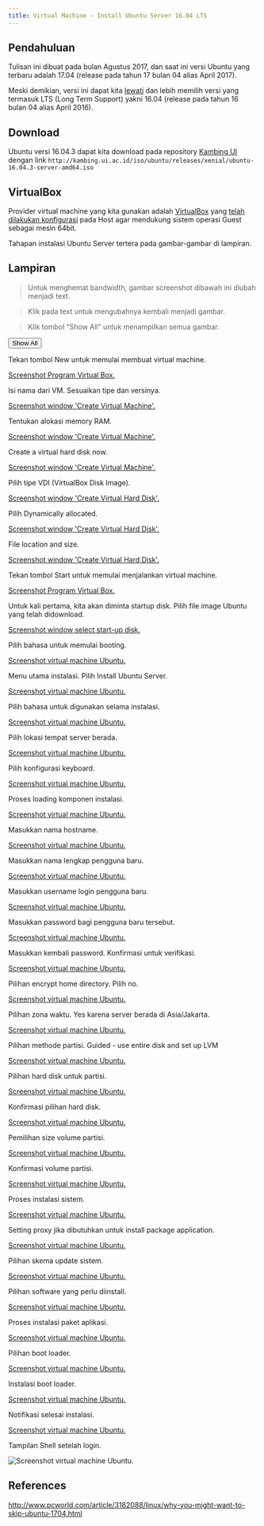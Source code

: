 ```yaml
---
title: Virtual Machine - Install Ubuntu Server 16.04 LTS
---
```


## Pendahuluan

Tulisan ini dibuat pada bulan Agustus 2017, dan saat ini versi Ubuntu yang
terbaru adalah 17.04 (release pada tahun 17 bulan 04 alias April 2017).

Meski demikian, versi ini dapat kita [lewati] dan lebih memilih versi yang
termasuk LTS (Long Term Support) yakni 16.04 (release pada tahun 16 bulan 04
alias April 2016).

## Download

Ubuntu versi 16.04.3 dapat kita download pada repository [Kambing UI] dengan link
`http://kambing.ui.ac.id/iso/ubuntu/releases/xenial/ubuntu-16.04.3-server-amd64.iso`

## VirtualBox

Provider virtual machine yang kita gunakan adalah [VirtualBox] yang
[telah dilakukan konfigurasi][1] pada Host agar mendukung sistem operasi Guest
sebagai mesin 64bit.

Tahapan instalasi Ubuntu Server tertera pada gambar-gambar di lampiran.

## Lampiran

> Untuk menghemat bandwidth, gambar screenshot dibawah ini diubah menjadi text.

> Klik pada text untuk mengubahnya kembali menjadi gambar.

> Klik tombol "Show All" untuk menampilkan semua gambar.

<button onclick="javascript:a2img.showAll();">Show All</button>

Tekan tombol New untuk memulai membuat virtual machine.

[Screenshot Program Virtual Box.](image://ijortengab.id/screenshot.1023.png)

Isi nama dari VM. Sesuaikan tipe dan versinya.

[Screenshot window 'Create Virtual Machine'.](image://ijortengab.id/screenshot.1024.png)

Tentukan alokasi memory RAM.

[Screenshot window 'Create Virtual Machine'.](image://ijortengab.id/screenshot.1025.png)

Create a virtual hard disk now.

[Screenshot window 'Create Virtual Machine'.](image://ijortengab.id/screenshot.1026.png)

Pilih tipe VDI (VirtualBox Disk Image).

[Screenshot window 'Create Virtual Hard Disk'.](image://ijortengab.id/screenshot.1027.png)

Pilih Dynamically allocated.

[Screenshot window 'Create Virtual Hard Disk'.](image://ijortengab.id/screenshot.1028.png)

File location and size.

[Screenshot window 'Create Virtual Hard Disk'.](image://ijortengab.id/screenshot.1029.png)

Tekan tombol Start untuk memulai menjalankan virtual machine.

[Screenshot Program Virtual Box.](image://ijortengab.id/screenshot.1030.png)

Untuk kali pertama, kita akan diminta startup disk. Pilih file image Ubuntu yang telah didownload.

[Screenshot window select start-up disk.](image://ijortengab.id/screenshot.1031.png)

Pilih bahasa untuk memulai booting.

[Screenshot virtual machine Ubuntu.](image://ijortengab.id/screenshot.1032.png)

Menu utama instalasi. Pilih Install Ubuntu Server.

[Screenshot virtual machine Ubuntu.](image://ijortengab.id/screenshot.1033.png)

Pilih bahasa untuk digunakan selama instalasi.

[Screenshot virtual machine Ubuntu.](image://ijortengab.id/screenshot.1034.png)

Pilih lokasi tempat server berada.

[Screenshot virtual machine Ubuntu.](image://ijortengab.id/screenshot.1035.png)

Pilih konfigurasi keyboard.

[Screenshot virtual machine Ubuntu.](image://ijortengab.id/screenshot.1036.png)

Proses loading komponen instalasi.

[Screenshot virtual machine Ubuntu.](image://ijortengab.id/screenshot.1037.png)

Masukkan nama hostname.

[Screenshot virtual machine Ubuntu.](image://ijortengab.id/screenshot.1038.png)

Masukkan nama lengkap pengguna baru.

[Screenshot virtual machine Ubuntu.](image://ijortengab.id/screenshot.1039.png)

Masukkan username login pengguna baru.

[Screenshot virtual machine Ubuntu.](image://ijortengab.id/screenshot.1040.png)

Masukkan password bagi pengguna baru tersebut.

[Screenshot virtual machine Ubuntu.](image://ijortengab.id/screenshot.1041.png)

Masukkan kembali password. Konfirmasi untuk verifikasi.

[Screenshot virtual machine Ubuntu.](image://ijortengab.id/screenshot.1042.png)

Pilihan encrypt home directory. Pilih no.

[Screenshot virtual machine Ubuntu.](image://ijortengab.id/screenshot.1043.png)

Pilihan zona waktu. Yes karena server berada di Asia/Jakarta.

[Screenshot virtual machine Ubuntu.](image://ijortengab.id/screenshot.1044.png)

Pilihan methode partisi. Guided - use entire disk and set up LVM

[Screenshot virtual machine Ubuntu.](image://ijortengab.id/screenshot.1045.png)

Pilihan hard disk untuk partisi.

[Screenshot virtual machine Ubuntu.](image://ijortengab.id/screenshot.1046.png)

Konfirmasi pilihan hard disk.

[Screenshot virtual machine Ubuntu.](image://ijortengab.id/screenshot.1047.png)

Pemilihan size volume partisi.

[Screenshot virtual machine Ubuntu.](image://ijortengab.id/screenshot.1048.png)

Konfirmasi volume partisi.

[Screenshot virtual machine Ubuntu.](image://ijortengab.id/screenshot.1049.png)

Proses instalasi sistem.

[Screenshot virtual machine Ubuntu.](image://ijortengab.id/screenshot.1050.png)

Setting proxy jika dibutuhkan untuk install package application.

[Screenshot virtual machine Ubuntu.](image://ijortengab.id/screenshot.1051.png)

Pilihan skema update sistem.

[Screenshot virtual machine Ubuntu.](image://ijortengab.id/screenshot.1052.png)

Pilihan software yang perlu diinstall.

[Screenshot virtual machine Ubuntu.](image://ijortengab.id/screenshot.1053.png)

Proses instalasi paket aplikasi.

[Screenshot virtual machine Ubuntu.](image://ijortengab.id/screenshot.1054.png)

Pilihan boot loader.

[Screenshot virtual machine Ubuntu.](image://ijortengab.id/screenshot.1055.png)

Instalasi boot loader.

[Screenshot virtual machine Ubuntu.](image://ijortengab.id/screenshot.1056.png)

Notifikasi selesai instalasi.

[Screenshot virtual machine Ubuntu.](image://ijortengab.id/screenshot.1057.png)

Tampilan Shell setelah login.

![Screenshot virtual machine Ubuntu.](image://ijortengab.id/screenshot.1058.png)

## References

<http://www.pcworld.com/article/3182088/linux/why-you-might-want-to-skip-ubuntu-1704.html>

[VirtualBox]: https://www.virtualbox.org/

[lewati]: http://www.pcworld.com/article/3182088/linux/why-you-might-want-to-skip-ubuntu-1704.html

[Kambing UI]: http://kambing.ui.ac.id/iso/ubuntu/

[1]: /blog/2017/08/24/virtual-machine-64bit/
